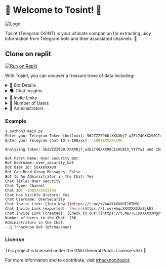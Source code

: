 # 🌟 Welcome to Tosint! 🌟

![Logo](https://politikfranbly-trkn.replit.app/trkn.svg)

Tosint (Telegram OSINT) is your ultimate companion for extracting juicy information from Telegram bots and their associated channels. 🚀

## Clone on replit
[![Run on Replit](https://replit.com/badge/github/tucommenceapousser/trkntosint)](https://replit.com/github/tucommenceapousser/trkntosint)

With Tosint, you can uncover a treasure trove of data including:

<details>
  <summary>🤖 Bot Details</summary>

  - First Name: Over Security Bot
  - Username: over_security_bot
  - User ID: 56XXXXXX00
  - Can Read Group Messages: False
  - Is An Administrator in the Chat: Yes
</details>

<details>
  <summary>🗣️ Chat Insights</summary>

  - Title: Over Security
  - Type: Channel
  - ID: -100XXXXXX3196
  - Has Visible History: Yes
  - Username: OverSecurity
</details>

<details>
  <summary>💌 Invite Links</summary>

  - [Join Now!](https://t.me/+VmWXXXXXXHI1MTM0)
  - [Here](https://t.me/+AqcXXXXXXGJmZjk0)
  - [Check it out!](https://t.me/+LCsXXXXXXMgyYTg0)
</details>

<details>
  <summary>👥 Number of Users</summary>

  - 286
</details>

<details>
  <summary>👑 Administrators</summary>

  - 🤖 Trhacknon Bot (@trhacknon)
</details>

### Example

```bash
$ python3 main.py
Enter your Telegram Token (bot1xxx): 562ZZZZ900:XXXXNj7_wIEi74GXXX90CIxACBIX_YYYYwI
Enter your Telegram Chat ID (-100xxx): -1001XXXXXX196

Analyzing token: 562ZZZZ900:XXXXNj7_wIEi74GXXX90CIxACBIX_YYYYwI and chat ID: -1001XXXXXX196

Bot First Name: Over Security Bot
Bot Username: over_security_bot
Bot User ID: 56XXXXXX00
Bot Can Read Group Messages: False
Bot Is An Administrator in the Chat: Yes
Chat Title: Over Security
Chat Type: Channel
Chat ID: -100XXXXXX3196
Chat Has Visible History: Yes
Chat Username: OverSecurity
Chat Invite Link: [Join Now!](https://t.me/+VmWXXXXXXHI1MTM0)
Chat Invite Link (exported): [Here](https://t.me/+AqcXXXXXXGJmZjk0)
Chat Invite Link (created): [Check it out!](https://t.me/+LCsXXXXXXMgyYTg0)
Number of Users in the Chat: 286
Administrators in the Chat:
- 🤖 Trhacknon Bot (@trhacknon)
```

### License

This project is licensed under the GNU General Public License v3.0 📜

For more information and to contribute, visit [trhacknon/tosint](https://github.com/tucommenceapousser/trkntosint).
